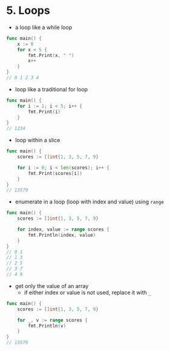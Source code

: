 # 5. Loops

- a loop like a while loop

```go
func main() {
	x := 0
	for x < 5 {
		fmt.Print(x, " ")
		x++
	}
}
// 0 1 2 3 4
```

- loop like a traditional for loop

```go
func main() {
	for i := 1; i < 5; i++ {
		fmt.Print(i)
	}
}
// 1234
```

- loop within a slice

```go
func main() {
	scores := []int{1, 3, 5, 7, 9}

	for i := 0; i < len(scores); i++ {
		fmt.Print(scores[i])
	}
}
// 13579
```

- enumerate in a loop (loop with index and value) using `range`

```go
func main() {
	scores := []int{1, 3, 5, 7, 9}

	for index, value := range scores {
		fmt.Println(index, value)
	}
}
// 0 1
// 1 3
// 2 5
// 3 7
// 4 9
```

- get only the value of an array
  - if either index or value is not used, replace it with `_`

```go
func main() {
	scores := []int{1, 3, 5, 7, 9}

	for _, v := range scores {
		fmt.Println(v)
	}
}
// 13579
```
